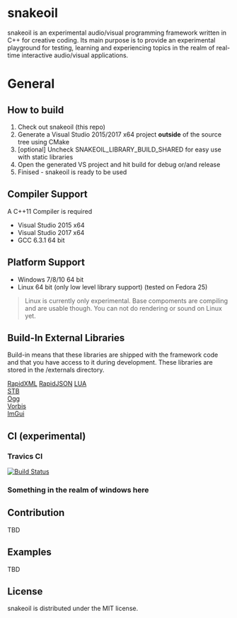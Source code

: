 # snakeoil

snakeoil is an experimental audio/visual programming framework written in C++ for creative coding. Its main purpose is to provide an experimental playground for testing, learning and experiencing topics in the realm of real-time interactive audio/visual applications.

# General

## How to build

1. Check out snakeoil (this repo)
2. Generate a Visual Studio 2015/2017 x64 project **outside** of the source tree using CMake  
3. [optional] Uncheck SNAKEOIL_LIBRARY_BUILD_SHARED for easy use with static libraries  
4. Open the generated VS project and hit build for debug or/and release  
5. Finised - snakeoil is ready to be used

## Compiler Support

A C++11 Compiler is required

- Visual Studio 2015 x64
- Visual Studio 2017 x64
- GCC 6.3.1 64 bit

## Platform Support

- Windows 7/8/10 64 bit
- Linux 64 bit (only low level library support) (tested on Fedora 25)  

> Linux is currently only experimental. Base compoments are compiling and are usable though. You can not do rendering or sound on Linux yet.

## Build-In External Libraries

Build-in means that these libraries are shipped with the framework code and that you have access to it during development. These libraries are stored in the /externals directory.

[RapidXML](http://rapidxml.sourceforge.net/) 
[RapidJSON](https://github.com/Tencent/rapidjson) 
[LUA](https://www.lua.org/)  
[STB](https://github.com/nothings/stb)  
[Ogg](https://www.xiph.org/ogg/)  
[Vorbis](https://xiph.org/vorbis/)  
[ImGui](https://github.com/ocornut/imgui/)  

## CI (experimental)

### Travics CI

[![Build Status](https://travis-ci.com/aconstlink/snakeoil.svg?branch=master)](https://travis-ci.com/aconstlink/snakeoil)

### Something in the realm of windows here

## Contribution

TBD

## Examples

TBD

## License

snakeoil is distributed under the MIT license.